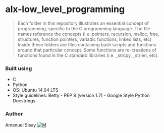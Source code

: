 # alx-low_level_programming
> Each folder in this repository illustrates an essential concept of programming, specific to the C programming language.
> The file names reference the concepts (i.e. pointers, recursion, malloc, free, structures, function pointers, variadic functions, linked lists, etc)
> Inside these folders are files containing bash scripts and functions around that particular concept.
> Some functions are re-creations of functions found in the C standard libraries (i.e. _strcpy, _strlen, etc).
### Built using
- C
- Python
- OS: Ubuntu 14.04 LTS
- Style guidelines: Betty -  PEP 8 (version 1.7) -  Google Style Python Docstrings
### Author
Amanuel Sisay     [![M](https://upload.wikimedia.org/wikipedia/fr/thumb/c/c8/Twitter_Bird.svg/30px-Twitter_Bird.svg.png)](https://twitter.com/amanabiy_as)

